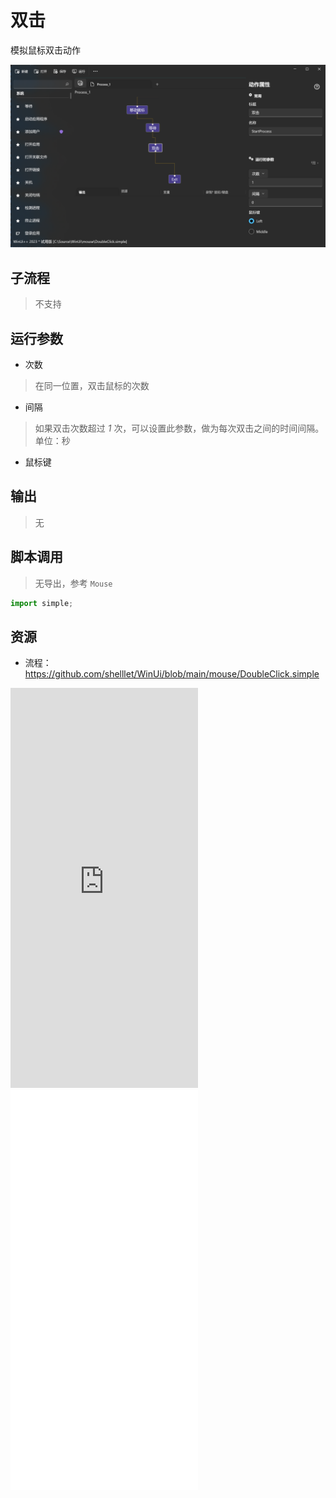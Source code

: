 # 双击 
模拟鼠标双击动作

![DoubleClick](./images/05.png ':size=90%')

## 子流程
> 不支持


## 运行参数

* 次数
> 在同一位置，双击鼠标的次数
* 间隔
> 如果双击次数超过 *1* 次，可以设置此参数，做为每次双击之间的时间间隔。单位：秒
* 鼠标键


## 输出

> 无    


## 脚本调用
> 无导出，参考 `Mouse`

```python
import simple;

```

## 资源

* 流程：https://github.com/shelllet/WinUi/blob/main/mouse/DoubleClick.simple

<iframe type="text/html" height="640px" src="https://www.youtube.com/embed/iBztZvdZUIE" frameborder="0"></iframe>

<iframe src="//player.bilibili.com/player.html?bvid=BV18F411k7BK&page=1&autoplay=0" height='640px' scrolling="no" border="0" frameborder="no" framespacing="0" allowfullscreen="true"></iframe>